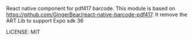 React native component for pdf417 barcode. This module is based on https://github.com/GingerBear/react-native-barcode-pdf417. It remove the ART Lib to support Expo sdk 36


LICENSE: MIT
